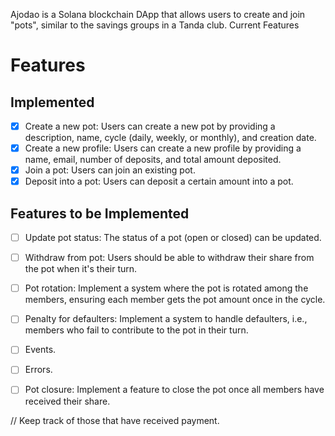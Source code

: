 Ajodao is a Solana blockchain DApp that allows users to create and join "pots", similar to the savings groups in a Tanda club.
Current Features

# Features

## Implemented

- [x] Create a new pot: Users can create a new pot by providing a description, name, cycle (daily, weekly, or monthly), and creation date.
- [x] Create a new profile: Users can create a new profile by providing a name, email, number of deposits, and total amount deposited.
- [x] Join a pot: Users can join an existing pot.
- [x] Deposit into a pot: Users can deposit a certain amount into a pot.

## Features to be Implemented

- [ ] Update pot status: The status of a pot (open or closed) can be updated.
- [ ] Withdraw from pot: Users should be able to withdraw their share from the pot when it's their turn.
- [ ] Pot rotation: Implement a system where the pot is rotated among the members, ensuring each member gets the pot amount once in the cycle.
- [ ] Penalty for defaulters: Implement a system to handle defaulters, i.e., members who fail to contribute to the pot in their turn.
- [ ] Events.
- [ ] Errors.
- [ ] Pot closure: Implement a feature to close the pot once all members have received their share.



// Keep track of those that have received payment.